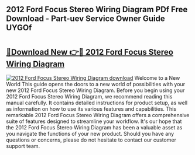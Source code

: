 ## 2012 Ford Focus Stereo Wiring Diagram PDf Free Download - Part-uev Service Owner Guide UYGOf

# <h2><a href="http://dfhoc9l.blite.top/?on=2012+Ford+Focus+Stereo+Wiring+Diagram">🔗Download New 👉🔴 2012 Ford Focus Stereo Wiring Diagram</a></h2>

[![2012 Ford Focus Stereo Wiring Diagram download](https://i.imgur.com/lujVjoI.png)](http://dfhoc9l.blite.top/?on=2012+Ford+Focus+Stereo+Wiring+Diagram)
Welcome to a New World This guide opens the doors to a new world of possibilities with your new 2012 Ford Focus Stereo Wiring Diagram. Before you begin using your 2012 Ford Focus Stereo Wiring Diagram, we recommend reading this manual carefully. It contains detailed instructions for product setup, as well as information on how to use its various features and capabilities. This remarkable 2012 Ford Focus Stereo Wiring Diagram offers a comprehensive suite of features designed to streamline your workflow. It's our hope that the 2012 Ford Focus Stereo Wiring Diagram has been a valuable asset as you navigate the functions of your new product. Should you have any questions or concerns, please do not hesitate to contact our customer support team.
